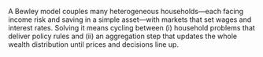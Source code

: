 A Bewley model couples many heterogeneous households—each facing income risk and saving in a simple asset—with markets that set wages and interest rates.  Solving it means cycling between (i) household problems that deliver policy rules and (ii) an aggregation step that updates the whole wealth distribution until prices and decisions line up. 